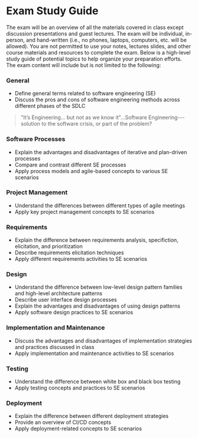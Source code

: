 # Exam Study Guide

The exam will be an overview of all the materials covered in class except discussion presentations and guest lectures. The exam will be individual, in-person, and hand-written (i.e., no phones, laptops, computers, etc. will be allowed). You are not permitted to use your notes, lectures slides, and other course materials and resources to complete the exam. Below is a high-level study guide of potential topics to help organize your preparation efforts. The exam content will include but is not limited to the following:

### General
* Define general terms related to software engineering (SE)
* Discuss the pros and cons of software engineering methods across different phases of the SDLC
> "It’s Engineering... but not as we know it"...Software Engineering---solution to the software crisis, or part of the problem? 
   
### Software Processes

* Explain the advantages and disadvantages of iterative and plan-driven processes
* Compare and contrast different SE processes
* Apply process models and agile-based concepts to various SE scenarios

### Project Management
* Understand the differences between different types of agile meetings
* Apply key project management concepts to SE scenarios

### Requirements
* Explain the difference between requirements analysis, specifiction, elicitation, and prioritization
* Describe requirements elicitation techniques
* Apply different requirements activities to SE scenarios

### Design
* Understand the difference between low-level design pattern families and high-level architecture patterns
* Describe user interface design processes
* Explain the advantages and disadvantages of using design patterns
* Apply software design practices to SE scenarios

### Implementation and Maintenance
* Discuss the advantages and disadvantages of implementation strategies and practices discussed in class
* Apply implementation and maintenance activities to SE scenarios

### Testing
* Understand the difference between white box and black box testing
* Apply testing concepts and practices to SE scenarios

### Deployment
* Explain the difference between different deployment strategies
* Provide an overview of CI/CD concepts
* Apply deployment-related concepts to SE scenarios
